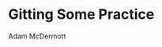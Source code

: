 <head>
<link rel="stylesheet" href="https://AdamIzDA7F.github.io/styles.css">
</head>

<h1>Gitting Some Practice</h1>
Adam McDermott

